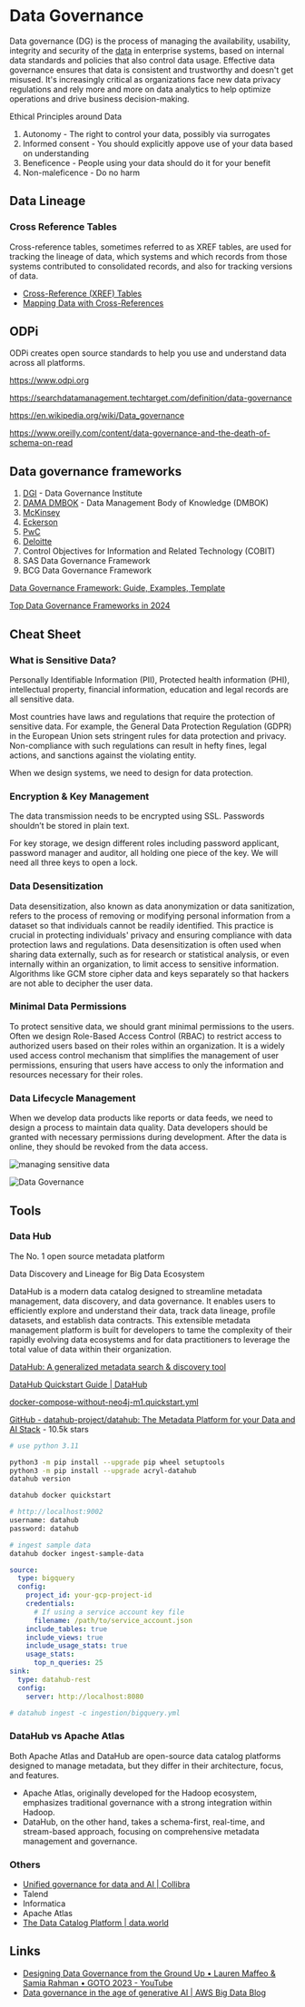 # Data Governance

Data governance (DG) is the process of managing the availability, usability, integrity and security of the [data](https://searchdatamanagement.techtarget.com/definition/data) in enterprise systems, based on internal data standards and policies that also control data usage. Effective data governance ensures that data is consistent and trustworthy and doesn't get misused. It's increasingly critical as organizations face new data privacy regulations and rely more and more on data analytics to help optimize operations and drive business decision-making.

Ethical Principles around Data

1. Autonomy - The right to control your data, possibly via surrogates
2. Informed consent - You should explicitly appove use of your data based on understanding
3. Beneficence - People using your data should do it for your benefit
4. Non-maleficence - Do no harm

## Data Lineage

### Cross Reference Tables

Cross-reference tables, sometimes referred to as XREF tables, are used for tracking the lineage of data, which systems and which records from those systems contributed to consolidated records, and also for tracking versions of data.

- [Cross-Reference (XREF) Tables](https://docs.informatica.com/master-data-management/multidomain-mdm/10-3/overview-guide/key-concepts/content-metadata/cross-reference--xref--tables.html)
- [Mapping Data with Cross-References](https://docs.oracle.com/middleware/1221/osb/develop/GUID-F1DED2BC-B513-4637-9FAF-63F07FAB52A5.htm#OSBDV88275)

## ODPi

ODPi creates open source standards to help you use and understand data across all platforms.

https://www.odpi.org

https://searchdatamanagement.techtarget.com/definition/data-governance

https://en.wikipedia.org/wiki/Data_governance

https://www.oreilly.com/content/data-governance-and-the-death-of-schema-on-read

## Data governance frameworks

1. [DGI](https://atlan.com/data-governance-framework/#1-dgi) - Data Governance Institute
2. [DAMA DMBOK](https://atlan.com/data-governance-framework/#2-dama-dmbok) - Data Management Body of Knowledge (DMBOK)
3. [McKinsey](https://atlan.com/data-governance-framework/#3-mckinsey)
4. [Eckerson](https://atlan.com/data-governance-framework/#4-eckerson)
5. [PwC](https://atlan.com/data-governance-framework/#5-pwc)
6. [Deloitte](https://atlan.com/data-governance-framework/#6-deloitte)
7. Control Objectives for Information and Related Technology (COBIT)
8. SAS Data Governance Framework
9. BCG Data Governance Framework

[Data Governance Framework: Guide, Examples, Template](https://atlan.com/data-governance-framework/)

[Top Data Governance Frameworks in 2024](https://www.kellton.com/kellton-tech-blog/popular-data-governance-frameworks)

## Cheat Sheet

### What is Sensitive Data?

Personally Identifiable Information (PII), Protected health information (PHI), intellectual property, financial information, education and legal records are all sensitive data.

Most countries have laws and regulations that require the protection of sensitive data. For example, the General Data Protection Regulation (GDPR) in the European Union sets stringent rules for data protection and privacy. Non-compliance with such regulations can result in hefty fines, legal actions, and sanctions against the violating entity.

When we design systems, we need to design for data protection.

### Encryption & Key Management

The data transmission needs to be encrypted using SSL. Passwords shouldn’t be stored in plain text.

For key storage, we design different roles including password applicant, password manager and auditor, all holding one piece of the key. We will need all three keys to open a lock.

### Data Desensitization

Data desensitization, also known as data anonymization or data sanitization, refers to the process of removing or modifying personal information from a dataset so that individuals cannot be readily identified. This practice is crucial in protecting individuals' privacy and ensuring compliance with data protection laws and regulations. Data desensitization is often used when sharing data externally, such as for research or statistical analysis, or even internally within an organization, to limit access to sensitive information.
Algorithms like GCM store cipher data and keys separately so that hackers are not able to decipher the user data.

### Minimal Data Permissions

To protect sensitive data, we should grant minimal permissions to the users. Often we design Role-Based Access Control (RBAC) to restrict access to authorized users based on their roles within an organization. It is a widely used access control mechanism that simplifies the management of user permissions, ensuring that users have access to only the information and resources necessary for their roles.

### Data Lifecycle Management

When we develop data products like reports or data feeds, we need to design a process to maintain data quality. Data developers should be granted with necessary permissions during development. After the data is online, they should be revoked from the data access.

![managing sensitive data](../../media/Pasted%20image%2020240228190110.jpg)

![Data Governance](../../media/Pasted%20image%2020240213122425.jpg)

## Tools

### Data Hub

The No. 1 open source metadata platform

Data Discovery and Lineage for Big Data Ecosystem

DataHub is a modern data catalog designed to streamline metadata management, data discovery, and data governance. It enables users to efficiently explore and understand their data, track data lineage, profile datasets, and establish data contracts. This extensible metadata management platform is built for developers to tame the complexity of their rapidly evolving data ecosystems and for data practitioners to leverage the total value of data within their organization.

[DataHub: A generalized metadata search & discovery tool](https://www.linkedin.com/blog/engineering/archive/data-hub)

[DataHub Quickstart Guide \| DataHub](https://datahubproject.io/docs/quickstart/)

[docker-compose-without-neo4j-m1.quickstart.yml](https://raw.githubusercontent.com/datahub-project/datahub/master/docker/quickstart/docker-compose-without-neo4j-m1.quickstart.yml)

[GitHub - datahub-project/datahub: The Metadata Platform for your Data and AI Stack](https://github.com/datahub-project/datahub) - 10.5k stars

```bash
# use python 3.11

python3 -m pip install --upgrade pip wheel setuptools
python3 -m pip install --upgrade acryl-datahub
datahub version

datahub docker quickstart

# http://localhost:9002
username: datahub
password: datahub

# ingest sample data
datahub docker ingest-sample-data
```

```yaml
source:
  type: bigquery
  config:
    project_id: your-gcp-project-id
    credentials:
      # If using a service account key file
      filename: /path/to/service_account.json
    include_tables: true
    include_views: true
    include_usage_stats: true
    usage_stats:
      top_n_queries: 25
sink:
  type: datahub-rest
  config:
    server: http://localhost:8080

# datahub ingest -c ingestion/bigquery.yml
```

### DataHub vs Apache Atlas

Both Apache Atlas and DataHub are open-source data catalog platforms designed to manage metadata, but they differ in their architecture, focus, and features.

- Apache Atlas, originally developed for the Hadoop ecosystem, emphasizes traditional governance with a strong integration within Hadoop.
- DataHub, on the other hand, takes a schema-first, real-time, and stream-based approach, focusing on comprehensive metadata management and governance.

### Others

- [Unified governance for data and AI \| Collibra](https://www.collibra.com/)
- Talend
- Informatica
- Apache Atlas
- [The Data Catalog Platform \| data.world](https://data.world/)

## Links

- [Designing Data Governance from the Ground Up • Lauren Maffeo & Samia Rahman • GOTO 2023 - YouTube](https://www.youtube.com/watch?v=A8dVHjRENBQ)
- [Data governance in the age of generative AI | AWS Big Data Blog](https://aws.amazon.com/blogs/big-data/data-governance-in-the-age-of-generative-ai/)
